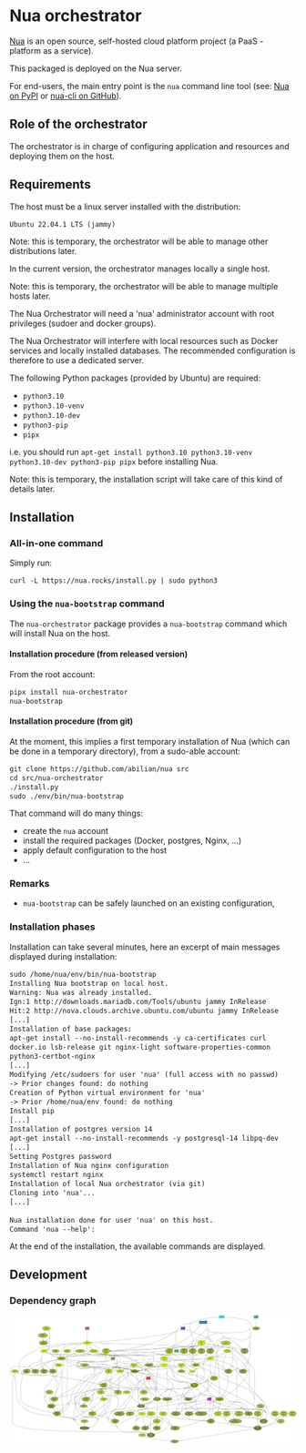 # Nua orchestrator

[Nua](https://nua.rocks/) is an open source, self-hosted cloud platform project (a PaaS - platform as a service).

This packaged is deployed on the Nua server.

For end-users, the main entry point is the `nua` command line tool (see: [Nua on PyPI](https://pypi.org/project/nua/) or [nua-cli on GitHub](https://github.com/abilian/nua/tree/main/nua-cli)).


## Role of the orchestrator

The orchestrator is in charge of configuring application and resources and deploying them on the host.

## Requirements

The host must be a linux server installed with the distribution:

    Ubuntu 22.04.1 LTS (jammy)

Note: this is temporary, the orchestrator will be able to manage other distributions later.

In the current version, the orchestrator manages locally a single host.

Note: this is temporary, the orchestrator will be able to manage multiple hosts later.


The Nua Orchestrator will need a 'nua' administrator account with root privileges (sudoer and docker groups).

The Nua Orchestrator will interfere with local resources such as Docker services and locally installed databases. The recommended configuration is therefore to use a dedicated server.

The following Python packages (provided by Ubuntu) are required:

- `python3.10`
- `python3.10-venv`
- `python3.10-dev`
- `python3-pip`
- `pipx`

i.e. you should run `apt-get install python3.10 python3.10-venv python3.10-dev python3-pip pipx` before installing Nua.

Note: this is temporary, the installation script will take care of this kind of details later.


## Installation

### All-in-one command

Simply run:

```console
curl -L https://nua.rocks/install.py | sudo python3
```

### Using the `nua-bootstrap` command

The `nua-orchestrator` package provides a `nua-bootstrap` command which will install Nua on the host.

#### Installation procedure (from released version)

From the root account:

```console
pipx install nua-orchestrator
nua-bootstrap
```

#### Installation procedure (from git)

At the moment, this implies a first temporary installation of Nua (which can be done in a temporary directory), from a sudo-able account:

```console
git clone https://github.com/abilian/nua src
cd src/nua-orchestrator
./install.py
sudo ./env/bin/nua-bootstrap
```

That command will do many things:

- create the `nua` account
- install the required packages (Docker, postgres, Nginx, ...)
- apply default configuration to the host
- ...

### Remarks

- `nua-bootstrap` can be safely launched on an existing configuration,

### Installation phases

Installation can take several minutes, here an excerpt of main messages displayed during installation:

```console
sudo /home/nua/env/bin/nua-bootstrap
Installing Nua bootstrap on local host.
Warning: Nua was already installed.
Ign:1 http://downloads.mariadb.com/Tools/ubuntu jammy InRelease
Hit:2 http://nova.clouds.archive.ubuntu.com/ubuntu jammy InRelease                                                                        [...]
Installation of base packages:
apt-get install --no-install-recommends -y ca-certificates curl docker.io lsb-release git nginx-light software-properties-common python3-certbot-nginx
[...]
Modifying /etc/sudoers for user 'nua' (full access with no passwd)
-> Prior changes found: do nothing
Creation of Python virtual environment for 'nua'
-> Prior /home/nua/env found: do nothing
Install pip
[...]
Installation of postgres version 14
apt-get install --no-install-recommends -y postgresql-14 libpq-dev
[...]
Setting Postgres password
Installation of Nua nginx configuration
systemctl restart nginx
Installation of local Nua orchestrator (via git)
Cloning into 'nua'...
[...]

Nua installation done for user 'nua' on this host.
Command 'nua --help':
```

At the end of the installation, the available commands are displayed.

## Development

### Dependency graph

![Dependency graph](./doc/dependency-graph.png)
